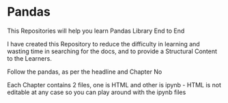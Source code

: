 # Pandas
This Repositories will help you learn Pandas Library End to End

I have created this Repository to reduce the difficulty in learning and wasting time in searching for the docs, and to provide a Structural Content to the Learners.

Follow the pandas, as per the headline and Chapter No

Each Chapter contains 2 files, one is HTML and other is ipynb - HTML is not editable at any case so you can play around with the ipynb files
